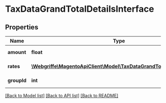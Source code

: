 # TaxDataGrandTotalDetailsInterface

## Properties
Name | Type | Description | Notes
------------ | ------------- | ------------- | -------------
**amount** | **float** | Tax amount value | 
**rates** | [**\Webgriffe\MagentoApiClient\Model\TaxDataGrandTotalRatesInterface[]**](TaxDataGrandTotalRatesInterface.md) | Tax rates info | 
**groupId** | **int** | Group identifier | 

[[Back to Model list]](../README.md#documentation-for-models) [[Back to API list]](../README.md#documentation-for-api-endpoints) [[Back to README]](../README.md)


